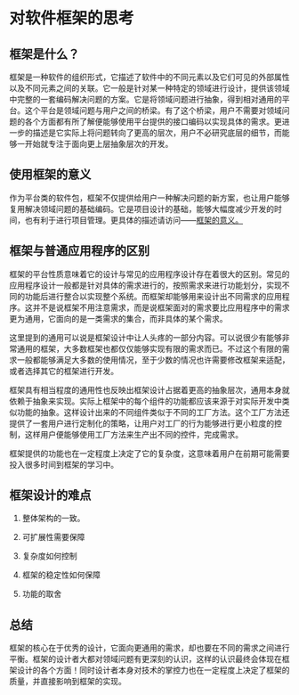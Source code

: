 # 对软件框架的思考
## 框架是什么？
框架是一种软件的组织形式，它描述了软件中的不同元素以及它们可见的外部属性以及不同元素之间的关联。它一般是针对某一种特定的领域进行设计，提供该领域中完整的一套编码解决问题的方案。它是将领域问题进行抽象，得到相对通用的平台。这个平台是领域问题与用户之间的桥梁。有了这个桥梁，用户不需要对领域问题的各个方面都有所了解便能够使用平台提供的接口编码以实现具体的需求。更进一步的描述是它实际上将问题转向了更高的层次，用户不必研究底层的细节，而能够一开始就专注于面向更上层抽象层次的开发。

## 使用框架的意义 
作为平台类的软件包，框架不仅提供给用户一种解决问题的新方案，也让用户能够复用解决领域问题的基础编码。它是项目设计的基础，能够大幅度减少开发的时间，也有利于进行项目管理。更具体的描述请访问——[框架的意义。](https://apiumhub.com/tech-blog-barcelona/benefits-of-software-architecture/)

## 框架与普通应用程序的区别
框架的平台性质意味着它的设计与常见的应用程序设计存在着很大的区别。常见的应用程序设计一般都是针对具体的需求进行的，按照需求来进行功能划分，实现不同的功能后进行整合以实现整个系统。而框架却能够用来设计出不同需求的应用程序。这并不是说框架不用注意需求，而是说框架面对的需求要比应用程序中的需求更为通用，它面向的是一类需求的集合，而非具体的某个需求。

这里提到的通用可以说是框架设计中让人头疼的一部分内容。可以说很少有能够非常通用的框架，大多数框架也都仅仅能够实现有限的需求而已。不过这个有限的需求一般都能够满足大多数的使用情况，至于少数的情况也许需要修改框架来适配，或者选择其它的框架进行开发。

框架具有相当程度的通用性也反映出框架设计占据着更高的抽象层次，通用本身就依赖于抽象来实现。实际上框架中的每个组件的功能都应该来源于对实际开发中类似功能的抽象。这样设计出来的不同组件类似于不同的工厂方法。这个工厂方法还提供了一套用户进行定制化的策略，让用户对工厂的行为能够进行更小粒度的控制，这样用户便能够使用工厂方法来生产出不同的控件，完成需求。

框架提供的功能也在一定程度上决定了它的复杂度，这意味着用户在前期可能需要投入很多时间到框架的学习中。

## 框架设计的难点
1. 整体架构的一致。

2. 可扩展性需要保障

3. 复杂度如何控制

4. 框架的稳定性如何保障

5. 功能的取舍

## 总结
框架的核心在于优秀的设计，它面向更通用的需求，却也要在不同的需求之间进行平衡。框架的设计者大都对领域问题有更深刻的认识，这样的认识最终会体现在框架设计的各个方面！同时设计者本身对技术的掌控力也在一定程度上决定了框架的质量，并直接影响到框架的实现。





